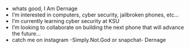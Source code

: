 - whats good, I Am Dernage
- I’m interested in computers, cyber security, jailbroken phones, etc...
- I’m currently learning cyber security at KSU
- I’m looking to collaborate on building the next phone that will advance the future...
- catch me on instagram -Simply.Not.God or snapchat- Dernage

<!---
dernage/dernage is a ✨ special ✨ repository because its `README.md` (this file) appears on your GitHub profile.
You can click the Preview link to take a look at your changes.
--->
